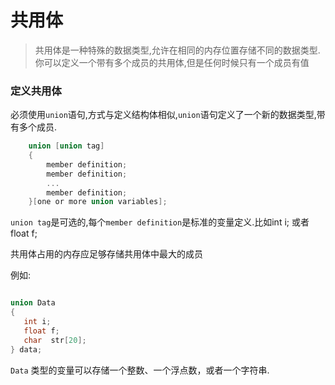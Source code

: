 # 共用体
> 共用体是一种特殊的数据类型,允许在相同的内存位置存储不同的数据类型.你可以定义一个带有多个成员的共用体,但是任何时候只有一个成员有值

### 定义共用体


必须使用`union`语句,方式与定义结构体相似,`union`语句定义了一个新的数据类型,带有多个成员.
```c
    union [union tag]
    {
        member definition;
        member definition;
        ...
        member definition;
    }[one or more union variables];
```
`union tag`是可选的,每个`member definition`是标准的变量定义.比如int i; 或者 float f;

共用体占用的内存应足够存储共用体中最大的成员

例如:

```c

union Data
{
   int i;
   float f;
   char  str[20];
} data;

```
`Data` 类型的变量可以存储一个整数、一个浮点数，或者一个字符串.


